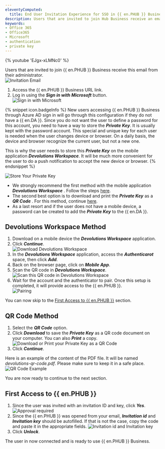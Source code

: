 ```yaml
---
eleventyComputed:
  title: End User Invitation Experience for SSO in {{ en.PHUB }} Business
description: Users that are invited to join Hub Business receive an email from their administrator.
keywords:
- Office 365
- Office365
- Microsoft
- authentication
- private key
---
```

{% youtube 'EJgx-xLMNc0' %}  

Users that are invited to join {{ en.PHUB }} Business receive this email from their administrator.  
![Invitation Email](https://webdevolutions.azureedge.net/docs/en/hub/Hub4146.png) 
1. Access the {{ en.PHUB }} Business URL link. 
1. Log in using the ***Sign in with Microsoft*** button.  
![Sign in with Microsoft](https://webdevolutions.azureedge.net/docs/en/hub/Hub4147.png) 

{% snippet icon.badgeInfo %} 
New users accessing {{ en.PHUB }} Business through Azure AD sign in will go through this configuration if they do not have a {{ en.DA }}. Since you do not want the user to define a password for this account, you need to have a way to store the ***Private Key***. It is usually kept with the password account. This special and unique key for each user is needed when the user changes device or browser. On a daily basis, the device and browser recognize the current user, but not a new one.  

This is why the user needs to store this ***Private Key*** on the mobile application ***Devolutions Workspace***. It will be much more convenient for the user to do a push notification to accept the new device or browser. 
{% endsnippet %}
 
![Store Your Private Key](https://webdevolutions.azureedge.net/docs/en/hub/Hub4148.png)

* We strongly recommend the first method with the mobile application ***Devolutions Workspace*** . Follow the steps [here](#devolutions-workspace-method).  
* The second best option is to download and print the ***Private Key*** as a ***QR Code*** . For this method, continue [here](#qr-code-method).  
* As a last resort and if the user does not have a mobile device, a password can be created to add the ***Private Key*** to the {{ en.DA }}.   

## Devolutions Workspace Method 

1. Download on a mobile device the ***Devolutions Workspace*** application. 
1. Click ***Continue***.  
![Download Devolutions Workspace](https://webdevolutions.azureedge.net/docs/en/hub/Hub4150.png) 
3. In the ***Devolutions Workspace*** application, access the ***Authenticarot*** space, then click ***Add***. 
1. Back on the browser page, click on ***Mobile App***. 
1. Scan the QR code in ***Devolutions Workspace***.  
![Scan this QR code in Devolutions Workspace](https://webdevolutions.azureedge.net/docs/en/hub/Hub4151.png) 
6. Wait for the account and the authenticator to pair. Once this setup is completed, it will provide access to the {{ en.PHUB }}.   
![Pairing](https://webdevolutions.azureedge.net/docs/en/hub/Hub4152.png) 

You can now skip to the [First Access to {{ en.PHUB }}](#first-access-to--enphub) section. 

## QR Code Method 

1. Select the ***QR Code*** option. 
1. Click ***Download*** to save the ***Private Key*** as a QR code document on your computer. You can also ***Print*** a copy.  
![Download or Print your Private Key as a QR Code](https://webdevolutions.azureedge.net/docs/en/hub/Hub4155.png) 
1. Click ***Continue***.  

Here is an example of the content of the PDF file. It will be named *devolutions-qr-code.pdf*. Please make sure to keep it in a safe place.  
![QR Code Example](https://webdevolutions.azureedge.net/docs/en/hub/Hub4162.png) 

You are now ready to continue to the next section. 

## First Access to {{ en.PHUB }} 

1. Since the user was invited with an invitation ID and key, click ***Yes***.  
![Approval required](https://webdevolutions.azureedge.net/docs/en/hub/Hub4153.png) 
1. Since the {{ en.PHUB }} was opened from your email, ***Invitation id*** and ***Invitation key*** should be autofilled. If that is not the case, copy the code and paste it in the appropriate fields.
![Invitation id and Invitation key](https://webdevolutions.azureedge.net/docs/en/hub/Hub4154.png)  
1. Click ***Unlock***.  

The user in now connected and is ready to use {{ en.PHUB }} Business. 
